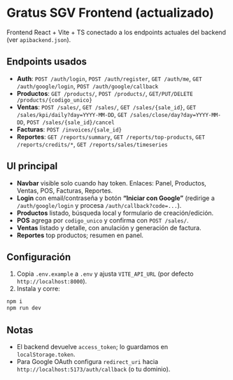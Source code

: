 
# Gratus SGV Frontend (actualizado)

Frontend React + Vite + TS conectado a los endpoints actuales del backend (ver `apibackend.json`).

## Endpoints usados
- **Auth**: `POST /auth/login`, `POST /auth/register`, `GET /auth/me`, `GET /auth/google/login`, `POST /auth/google/callback`
- **Productos**: `GET /products/`, `POST /products/`, `GET/PUT/DELETE /products/{codigo_unico}`
- **Ventas**: `POST /sales/`, `GET /sales/`, `GET /sales/{sale_id}`, `GET /sales/kpi/daily?day=YYYY-MM-DD`, `GET /sales/close/day?day=YYYY-MM-DD`, `POST /sales/{sale_id}/cancel`
- **Facturas**: `POST /invoices/{sale_id}`
- **Reportes**: `GET /reports/summary`, `GET /reports/top-products`, `GET /reports/credits/*`, `GET /reports/sales/timeseries`

## UI principal
- **Navbar** visible solo cuando hay token. Enlaces: Panel, Productos, Ventas, POS, Facturas, Reportes.
- **Login** con email/contraseña y botón **“Iniciar con Google”** (redirige a `/auth/google/login` y procesa `/auth/callback?code=...`).
- **Productos** listado, búsqueda local y formulario de creación/edición.
- **POS** agrega por `codigo_unico` y confirma con `POST /sales/`.
- **Ventas** listado y detalle, con anulación y generación de factura.
- **Reportes** top productos; resumen en panel.

## Configuración
1. Copia `.env.example` a `.env` y ajusta `VITE_API_URL` (por defecto `http://localhost:8000`).
2. Instala y corre:
```bash
npm i
npm run dev
```

## Notas
- El backend devuelve `access_token`; lo guardamos en `localStorage.token`.
- Para Google OAuth configura `redirect_uri` hacia `http://localhost:5173/auth/callback` (o tu dominio).
